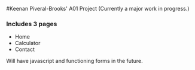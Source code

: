 #Keenan Piveral-Brooks' A01 Project
(Currently a major work in progress.)

### Includes 3 pages
* Home
* Calculator
* Contact

Will have javascript and functioning forms in the future.